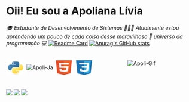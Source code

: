 # **Oii! Eu sou a Apoliana Lívia** 
 
*🎓 Estudante de Desenvolvimento de Sistemas 👩🏽‍💻*
*Atualmente estou aprendendo um pouco de cada coisa desse maravilhoso 🌌 universo da programação 💻*
[![Readme Card](https://github-readme-stats.vercel.app/api/pin/?username=apolianalivia&repo=github-readme-stats&theme=midnight-purple)](https://github.com/apolianalivia/github-readme-stats)
[![Anurag's GitHub stats](https://github-readme-stats.vercel.app/api?username=apolianalivia&count_private=true&show_icons=true&theme=midnight-purple&locale=pt-br&include_all_commits=true)](https://github.com/apolianalivia/github-readme-stats)
 <div style="display: inline_block"><br>
  <img align="center" alt="Apoli-Python" height="40" width="50" src="https://raw.githubusercontent.com/devicons/devicon/master/icons/python/python-original.svg">
  <img align="center" alt="Apoli-Ja" height="40" width="50" src="https://cdn.jsdelivr.net/gh/devicons/devicon@latest/icons/java/java-original.svg">
  <img align="center" alt="Apoli-HTML" height="40" width="50"src="https://raw.githubusercontent.com/devicons/devicon/master/icons/html5/html5-original.svg">
  <img align="center" alt="Apoli-CSS" height="40" width="50" src="https://raw.githubusercontent.com/devicons/devicon/master/icons/css3/css3-original.svg">
  <img align="right" alt="Apoli-Gif" height="180" width="180" src="https://github.com/apolianalivia/apolianalivia/assets/159330898/3fb46b41-4a46-44bb-8994-ae349af4f2a9">

#
 
<div> 
  <a href="https://www.instagram.com/apoliana_livia"><img src="https://img.shields.io/badge/-Instagram-%23E4405F?style=for-the-badge&logo=instagram&logoColor=white" target="_blank"></a>
  <a href = "mailto:apolianalivia.20@gmail.com"><img src="https://img.shields.io/badge/-Gmail-%23333?style=for-the-badge&logo=gmail&logoColor=white" target="_blank"></a>
  <a href="https://www.linkedin.com/in/apoliana-barbosa-89b05128b" target="_blank"><img src="https://img.shields.io/badge/-LinkedIn-%230077B5?style=for-the-badge&logo=linkedin&logoColor=white" target="_blank"></a> 
  
</div>



